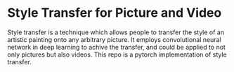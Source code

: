 # Style Transfer for Picture and Video

Style transfer is a technique which allows people to transfer the style of an artistic painting onto any arbitrary picture. It employs convolutional neural network in deep learning to achive the transfer, and could be applied to not only pictures but also videos. This repo is a pytorch implementation of style transfer. 
